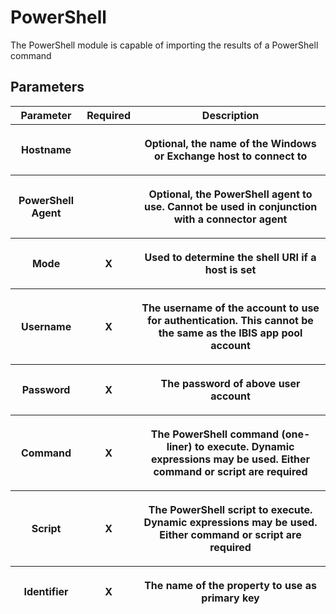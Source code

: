 # PowerShell

The PowerShell module is capable of importing the results of a
PowerShell command

## Parameters

<table class="table table-bordered">
<thead class="thead-light">
<tr class="header">
<th>Parameter</th>
<th class="text-center">Required</th>
<th>Description</th>
</tr>
<tr class="odd">
<th><p>Hostname</p></th>
<th></th>
<th><p>Optional, the name of the Windows or Exchange host to connect
to</p></th>
</tr>
<tr class="header">
<th><p>PowerShell Agent</p></th>
<th></th>
<th><p>Optional, the PowerShell agent to use. Cannot be used in
conjunction with a connector agent</p></th>
</tr>
<tr class="odd">
<th><p>Mode</p></th>
<th><p><strong>X</strong></p></th>
<th><p>Used to determine the shell URI if a host is set</p></th>
</tr>
<tr class="header">
<th><p>Username</p></th>
<th><p><strong>X</strong></p></th>
<th><p>The username of the account to use for authentication. This
cannot be the same as the IBIS app pool account</p></th>
</tr>
<tr class="odd">
<th><p>Password</p></th>
<th><p><strong>X</strong></p></th>
<th><p>The password of above user account</p></th>
</tr>
<tr class="header">
<th><p>Command</p></th>
<th><p><strong>X</strong></p></th>
<th><p>The PowerShell command (one-liner) to execute. Dynamic
expressions may be used. Either command or script are required</p></th>
</tr>
<tr class="odd">
<th><p>Script</p></th>
<th><p><strong>X</strong></p></th>
<th><p>The PowerShell script to execute. Dynamic expressions may be
used. Either command or script are required</p></th>
</tr>
<tr class="header">
<th><p>Identifier</p></th>
<th><p><strong>X</strong></p></th>
<th><p>The name of the property to use as primary key</p></th>
</tr>
</thead>
&#10;</table>
